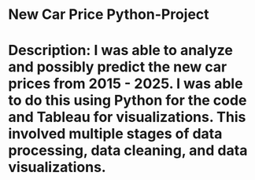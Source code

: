 # New Car Price Python-Project
# Description: I was able to analyze and possibly predict the new car prices from 2015 - 2025. I was able to do this using Python for the code and Tableau for visualizations. This involved multiple stages of data processing, data cleaning, and data visualizations.
